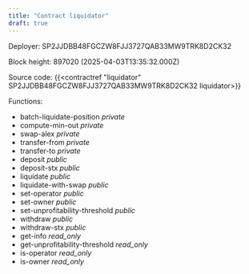 ```yaml
---
title: "Contract liquidator"
draft: true
---
```

Deployer: SP2JJDBB48FGCZW8FJJ3727QAB33MW9TRK8D2CK32


 



Block height: 897020 (2025-04-03T13:35:32.000Z)

Source code: {{<contractref "liquidator" SP2JJDBB48FGCZW8FJJ3727QAB33MW9TRK8D2CK32 liquidator>}}

Functions:

* batch-liquidate-position _private_
* compute-min-out _private_
* swap-alex _private_
* transfer-from _private_
* transfer-to _private_
* deposit _public_
* deposit-stx _public_
* liquidate _public_
* liquidate-with-swap _public_
* set-operator _public_
* set-owner _public_
* set-unprofitability-threshold _public_
* withdraw _public_
* withdraw-stx _public_
* get-info _read_only_
* get-unprofitability-threshold _read_only_
* is-operator _read_only_
* is-owner _read_only_
